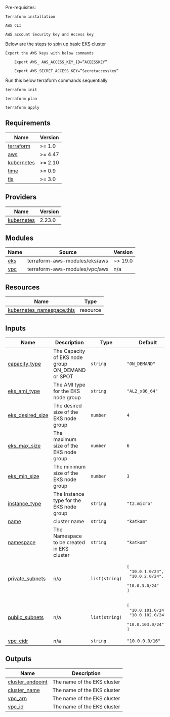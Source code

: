 Pre-requisites:  

    Terraform installation

    AWS CLI

    AWS account Security key and Access key

Below are the steps to spin up basic EKS cluster

    Export the AWS keys with below commands

        Export AWS_ AWS_ACCESS_KEY_ID=”ACEESSKEY”

        Export AWS_SECRET_ACCESS_KEY=”Secretaccesskey”

Run this below terraform commands sequentially

    terraform init  

    terraform plan

    terraform apply

## Requirements

| Name | Version |
|------|---------|
| <a name="requirement_terraform"></a> [terraform](#requirement\_terraform) | >= 1.0 |
| <a name="requirement_aws"></a> [aws](#requirement\_aws) | >= 4.47 |
| <a name="requirement_kubernetes"></a> [kubernetes](#requirement\_kubernetes) | >= 2.10 |
| <a name="requirement_time"></a> [time](#requirement\_time) | >= 0.9 |
| <a name="requirement_tls"></a> [tls](#requirement\_tls) | >= 3.0 |

## Providers

| Name | Version |
|------|---------|
| <a name="provider_kubernetes"></a> [kubernetes](#provider\_kubernetes) | 2.23.0 |

## Modules

| Name | Source | Version |
|------|--------|---------|
| <a name="module_eks"></a> [eks](#module\_eks) | terraform-aws-modules/eks/aws | ~> 19.0 |
| <a name="module_vpc"></a> [vpc](#module\_vpc) | terraform-aws-modules/vpc/aws | n/a |

## Resources

| Name | Type |
|------|------|
| [kubernetes_namespace.this](https://registry.terraform.io/providers/hashicorp/kubernetes/latest/docs/resources/namespace) | resource |

## Inputs

| Name | Description | Type | Default | Required |
|------|-------------|------|---------|:--------:|
| <a name="input_capacity_type"></a> [capacity\_type](#input\_capacity\_type) | The Capacity of EKS node group ON\_DEMAND or SPOT | `string` | `"ON_DEMAND"` | no |
| <a name="input_eks_ami_type"></a> [eks\_ami\_type](#input\_eks\_ami\_type) | The AMI type for the EKS node group | `string` | `"AL2_x86_64"` | no |
| <a name="input_eks_desired_size"></a> [eks\_desired\_size](#input\_eks\_desired\_size) | The desired size of the EKS node group | `number` | `4` | no |
| <a name="input_eks_max_size"></a> [eks\_max\_size](#input\_eks\_max\_size) | The maximum size of the EKS node group | `number` | `6` | no |
| <a name="input_eks_min_size"></a> [eks\_min\_size](#input\_eks\_min\_size) | The minimum size of the EKS node group | `number` | `3` | no |
| <a name="input_instance_type"></a> [instance\_type](#input\_instance\_type) | The Instance type for the EKS node group | `string` | `"t2.micro"` | no |
| <a name="input_name"></a> [name](#input\_name) | cluster name | `string` | `"katkam"` | no |
| <a name="input_namespace"></a> [namespace](#input\_namespace) | The Namespace to be created in EKS cluster | `string` | `"katkam"` | no |
| <a name="input_private_subnets"></a> [private\_subnets](#input\_private\_subnets) | n/a | `list(string)` | <pre>[<br>  "10.0.1.0/24",<br>  "10.0.2.0/24",<br>  "10.0.3.0/24"<br>]</pre> | no |
| <a name="input_public_subnets"></a> [public\_subnets](#input\_public\_subnets) | n/a | `list(string)` | <pre>[<br>  "10.0.101.0/24",<br>  "10.0.102.0/24",<br>  "10.0.103.0/24"<br>]</pre> | no |
| <a name="input_vpc_cidr"></a> [vpc\_cidr](#input\_vpc\_cidr) | n/a | `string` | `"10.0.0.0/16"` | no |

## Outputs

| Name | Description |
|------|-------------|
| <a name="output_cluster_endpoint"></a> [cluster\_endpoint](#output\_cluster\_endpoint) | The name of the EKS cluster |
| <a name="output_cluster_name"></a> [cluster\_name](#output\_cluster\_name) | The name of the EKS cluster |
| <a name="output_vpc_arn"></a> [vpc\_arn](#output\_vpc\_arn) | The name of the EKS cluster |
| <a name="output_vpc_id"></a> [vpc\_id](#output\_vpc\_id) | The name of the EKS cluster |
